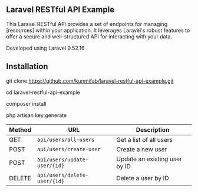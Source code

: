 

## Laravel RESTful API Example

This Laravel RESTful API provides a set of endpoints for managing [resources] within your application. 
It leverages Laravel's robust features to offer a secure and well-structured API for interacting with your data.

Developed using Laravel 9.52.16
## Installation 

git clone https://github.com/kunmifab/laravel-restful-api-example.git

cd laravel-restful-api-example

composer install

php artisan key:generate


| Method | URL                                   | Description                                         |
|--------|------------------------------------------|-----------------------------------------------------|
| GET    | `api/users/all-users`                                 | Get a list of all users                           |
| POST   | `api/users/create-user`                                 | Create a new user                                  |
| POST    | `api/users/update-user/{id}`                            | Update an existing user by ID                      |
| DELETE | `api/users/delete-user/{id}`                            | Delete a user by ID                               |




